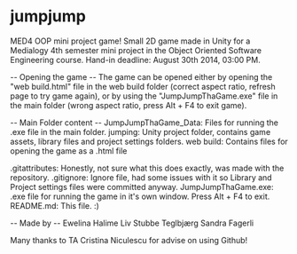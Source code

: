 jumpjump
========

MED4 OOP mini project game! Small 2D game made in Unity for a Medialogy 4th semester mini project in the Object Oriented Software Engineering course. 
Hand-in deadline: August 30th 2014, 03:00 PM.


-- Opening the game --
The game can be opened either by opening the "web build.html" file in the web build folder (correct aspect ratio, refresh page to try game again), or by using the "JumpJumpThaGame.exe" file in the main folder (wrong aspect ratio, press Alt + F4 to exit game).


-- Main Folder content --
JumpJumpThaGame_Data: Files for running the .exe file in the main folder.
jumping: Unity project folder, contains game assets, library files and project settings folders.
web build: Contains files for opening the game as a .html file

.gitattributes: Honestly, not sure what this does exactly, was made with the repository.
.gitignore: Ignore file, had some issues with it so Library and Project settings files were committed anyway.
JumpJumpThaGame.exe: .exe file for running the game in it's own window. Press Alt + F4 to exit.
README.md: This file. :)


-- Made by --
Ewelina Halime
Liv Stubbe Teglbjærg
Sandra Fagerli

Many thanks to TA Cristina Niculescu for advise on using Github!
